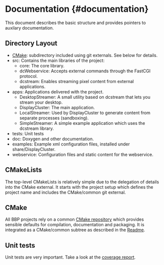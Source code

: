Documentation {#documentation}
============

This document describes the basic structure and provides pointers to
auxilary documentation.

## Directory Layout

* [CMake](https://github.com/Eyescale/CMake#readme): subdirectory
  included using git externals. See below for details.
* src: Contains the main libraries of the project:
  * core: The core library.
  * dcWebservice: Accepts external commands through the FastCGI protocol.
  * dcstream: Enables streaming pixel content from external applications.
* apps: Applications delivered with the project.
  * DesktopStreamer: A small utility based on dcstream that lets you stream your desktop.
  * DisplayCluster: The main application.
  * LocalStreamer: Used by DisplayCluster to generate content from separate processes (sandboxing).
  * SimpleStreamer: A simple example application which uses the dcstream library.
* tests: Unit tests
* doc: Doxygen and other documentation.
* examples: Example xml configuration files, installed under share/DisplayCluster.
* webservice: Configuration files and static content for the webservice.

## CMakeLists

The top-level CMakeLists is relatively simple due to the delegation of
details into the CMake external. It starts with the project setup which
defines the project name and includes the CMake/common git external.

## CMake

All BBP projects rely on a common
[CMake repository](https://github.com/Eyescale/CMake) which provides
sensible defaults for compilation, documentation and packaging. It is
integrated as a CMake/common subtree as described in the
[Readme](https://github.com/Eyescale/CMake#readme).

## Unit tests

Unit tests are very important. Take a look at the
[coverage report](CoverageReport/index.html).
